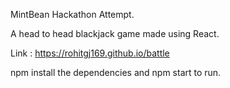 MintBean Hackathon Attempt.

A head to head blackjack game made using React. 

Link : https://rohitgj169.github.io/battle

npm install the dependencies and npm start to run.